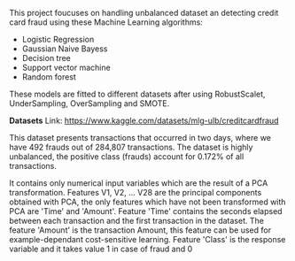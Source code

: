 This project foucuses on handling unbalanced dataset an detecting credit card fraud using these Machine Learning algorithms:
- Logistic Regression
- Gaussian Naive Bayess
- Decision tree
- Support vector machine
- Random forest

These models are fitted to different datasets after using RobustScalet, UnderSampling, OverSampling and SMOTE.

**Datasets**
Link: https://www.kaggle.com/datasets/mlg-ulb/creditcardfraud

This dataset presents transactions that occurred in two days, where we have 492 frauds out of 284,807 transactions. The dataset is highly unbalanced, the positive class (frauds) account for 0.172% of all transactions.

It contains only numerical input variables which are the result of a PCA transformation. Features V1, V2, … V28 are the principal components obtained with PCA, the only features which have not been transformed with PCA are 'Time' and 'Amount'. Feature 'Time' contains the seconds elapsed between each transaction and the first transaction in the dataset. The feature 'Amount' is the transaction Amount, this feature can be used for example-dependant cost-sensitive learning. Feature 'Class' is the response variable and it takes value 1 in case of fraud and 0 
